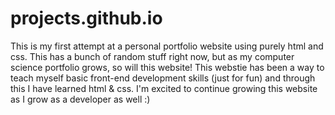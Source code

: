 # projects.github.io
This is my first attempt at a personal portfolio website using purely html and css.
This has a bunch of random stuff right now, but as my computer science portfolio grows, so will this website!
This webstie has been a way to teach myself basic front-end development skills (just for fun) and through this I have learned html & css. 
I'm excited to continue growing this website as I grow as a developer as well :)
